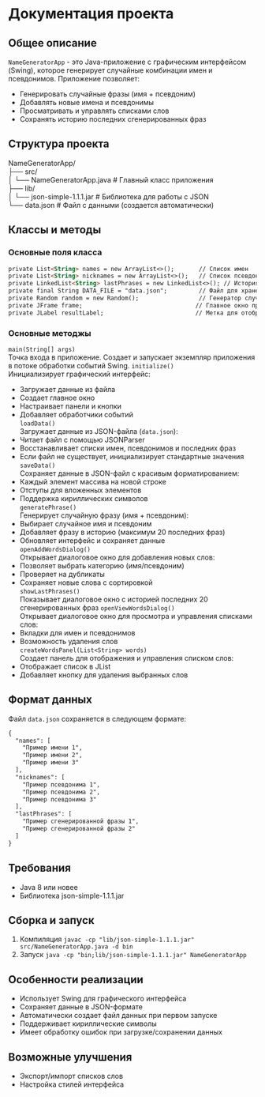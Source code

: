 # Документация проекта

## Общее описание 
`NameGeneratorApp` - это Java-приложение с графическим интерфейсом (Swing), которое генерирует случайные комбинации имен и псевдонимов. Приложение позволяет:
- Генерировать случайные фразы (имя + псевдоним)
- Добавлять новые имена и псевдонимы
- Просматривать и управлять списками слов
- Сохранять историю последних сгенерированных фраз

## Структура проекта
NameGeneratorApp/ </br>
├── src/ </br>
│   └── NameGeneratorApp.java  # Главный класс приложения </br>
├── lib/ </br>
│   └── json-simple-1.1.1.jar  # Библиотека для работы с JSON </br>
└── data.json                  # Файл с данными (создается автоматически) </br>

## Классы и методы
### Основные поля класса
```Markdown
private List<String> names = new ArrayList<>();       // Список имен
private List<String> nicknames = new ArrayList<>();   // Список псевдонимов
private LinkedList<String> lastPhrases = new LinkedList<>(); // История фраз
private final String DATA_FILE = "data.json";         // Файл для хранения данных
private Random random = new Random();                 // Генератор случайных чисел
private JFrame frame;                                // Главное окно приложения
private JLabel resultLabel;                          // Метка для отображения результата
```
### Основные методжы
```main(String[] args)```</br>
Точка входа в приложение. Создает и запускает экземпляр приложения в потоке обработки событий Swing.
```initialize()```</br>
Инициализирует графический интерфейс:
- Загружает данные из файла
- Создает главное окно
- Настраивает панели и кнопки
- Добавляет обработчики событий </br>
```loadData()```</br>
Загружает данные из JSON-файла (```data.json```):
- Читает файл с помощью JSONParser
- Восстанавливает списки имен, псевдонимов и последних фраз
- Если файл не существует, инициализирует стандартные значения </br>
```saveData()``` </br>
Сохраняет данные в JSON-файл с красивым форматированием:
- Каждый элемент массива на новой строке
- Отступы для вложенных элементов
- Поддержка кириллических символов </br>
```generatePhrase()```</br>
Генерирует случайную фразу (имя + псевдоним):
- Выбирает случайное имя и псевдоним
- Добавляет фразу в историю (максимум 20 последних фраз)
- Обновляет интерфейс и сохраняет данные </br>
```openAddWordsDialog()``` </br>
Открывает диалоговое окно для добавления новых слов:
- Позволяет выбрать категорию (имя/псевдоним)
- Проверяет на дубликаты
- Сохраняет новые слова с сортировкой </br>
```showLastPhrases()``` </br>
Показывает диалоговое окно с историей последних 20 сгенерированных фраз
```openViewWordsDialog()``` </br>
Открывает диалоговое окно для просмотра и управления списками слов:
- Вкладки для имен и псевдонимов
- Возможность удаления слов </br>
```createWordsPanel(List<String> words)``` </br>
Создает панель для отображения и управления списком слов:
- Отображает список в JList
- Добавляет кнопку для удаления выбранных слов

## Формат данных
Файл ```data.json``` сохраняется в следующем формате: </br>
``` Markdown
{
  "names": [
    "Пример имени 1",
    "Пример имени 2",
    "Пример имени 3"
  ],
  "nicknames": [
    "Пример псевдонима 1",
    "Пример псевдонима 2",
    "Пример псевдонима 3"
  ],
  "lastPhrases": [
    "Пример сгенерированной фразы 1",
    "Пример сгенерированной фразы 2"
  ]
}
```

## Требования
- Java 8 или новее
- Библиотека json-simple-1.1.1.jar

## Сборка и запуск
1. Компиляция
``` javac -cp "lib/json-simple-1.1.1.jar" src/NameGeneratorApp.java -d bin ```
2. Запуск
``` java -cp "bin;lib/json-simple-1.1.1.jar" NameGeneratorApp ```

## Особенности реализации
- Использует Swing для графического интерфейса
- Сохраняет данные в JSON-формате
- Автоматически создает файл данных при первом запуске
- Поддерживает кириллические символы
- Имеет обработку ошибок при загрузке/сохранении данных

## Возможные улучшения
- Экспорт/импорт списков слов
- Настройка стилей интерфейса
